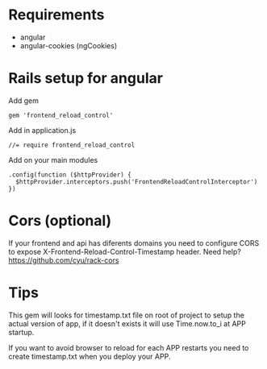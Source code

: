 # Requirements
- angular
- angular-cookies (ngCookies)


# Rails setup for angular

Add gem
```
gem 'frontend_reload_control'
```

Add in application.js
```
//= require frontend_reload_control
```

Add on your main modules
```
.config(function ($httpProvider) {
  $httpProvider.interceptors.push('FrontendReloadControlInterceptor')
})
```

# Cors (optional)

If your frontend and api has diferents domains you need to configure CORS to expose X-Frontend-Reload-Control-Timestamp header.
Need help? https://github.com/cyu/rack-cors

# Tips
This gem will looks for timestamp.txt file on root of project to setup the actual version of app, if it doesn't exists it will use Time.now.to_i at APP startup.

If you want to avoid browser to reload for each APP restarts you need to create timestamp.txt when you deploy your APP.
